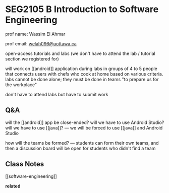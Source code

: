 # SEG2105 B Introduction to Software Engineering

prof name: Wassim El Ahmar

prof email: <welah096@uottawa.ca>

open-access tutorials and labs (we don't have to attend the lab / tutorial section we registered for)

will work on [[android]] application during labs in groups of 4 to 5 people that connects users with chefs who cook at home based on various criteria. labs cannot be done alone; they must be done in teams "to prepare us for the workplace"

don't have to attend labs but have to submit work

## Q&A

will the [[android]] app be close-ended? will we have to use Android Studio? will we have to use [[java]]? &mdash; we will be forced to use [[java]] and Android Studio

how will the teams be formed? &mdash; students can form their own teams, and then a discussion board will be open for students who didn't find a team

## Class Notes

[[software-engineering]]

**related**

